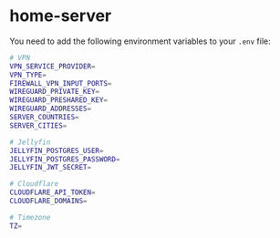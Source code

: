 # home-server

You need to add the following environment variables to your `.env` file:

```bash
# VPN
VPN_SERVICE_PROVIDER=
VPN_TYPE=
FIREWALL_VPN_INPUT_PORTS=
WIREGUARD_PRIVATE_KEY=
WIREGUARD_PRESHARED_KEY=
WIREGUARD_ADDRESSES=
SERVER_COUNTRIES=
SERVER_CITIES=

# Jellyfin
JELLYFIN_POSTGRES_USER=
JELLYFIN_POSTGRES_PASSWORD=
JELLYFIN_JWT_SECRET=

# Cloudflare
CLOUDFLARE_API_TOKEN=
CLOUDFLARE_DOMAINS=

# Timezone
TZ=

